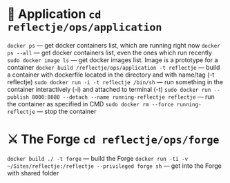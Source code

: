 
# 🎯 Application `cd reflectje/ops/application`

`docker ps` — get docker containers list, which are running right now
`docker ps --all` — get docker containers list, even the ones which run recently
`sudo docker image ls` — get docker images list. Image is a prototype for a container
`docker build /reflectje/ops/application -t reflectje` — build a container with dockerfile located in the directory and with name/tag (-t reflectje)
`sudo docker run -i -t reflectje /bin/sh` — run something in the container interactively (-i) and attached to terminal (-t)
`sudo docker run --publish 8000:8080 --detach --name running-reflectje reflectje` — run the container as specified in CMD
`sudo docker rm --force running-reflectje` — stop the container

# ⚔️ The Forge `cd reflectje/ops/forge`

`docker build ./ -t forge` — build the Forge
`docker run -ti -v ~/Sites/reflectje:/reflectje --privileged forge sh` — get into the Forge with shared folder


